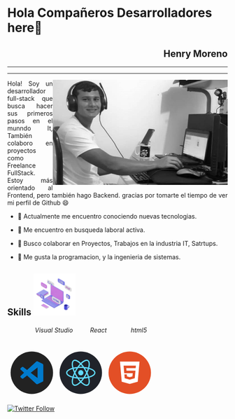 
<!-- - 🔭 I’m currently working on ...
- 🌱 I’m currently learning ...
- 🤔 I’m looking for help with ...
- 💬 Ask me about ...
- 📫 How to reach me: ...
- 😄 Pronouns: ...
- ⚡ Fun fact: ... -->
 # Hola Compañeros Desarrolladores here👋



<div align="right">

## Henry Moreno
----
----
</div>

<img width="400" height="auto" src="./Henry.jpg" align="right"/>
<p align="justify">   
Hola! Soy un desarrollador full-stack 
que busca hacer sus primeros pasos en el munndo It,
También colaboro en proyectos como Freelance FullStack.
Estoy más orientado al Frontend, pero también hago Backend.
gracias por tomarte el tiempo de ver 
mi perfil de Github 😄 

- 🔭 Actualmente me encuentro conociendo nuevas tecnologias.

- 🌱 Me encuentro en busqueda laboral activa.

- 👯 Busco colaborar en Proyectos, Trabajos en la industria IT, Satrtups.

- 💬 Me gusta la programacion, y la ingenieria de sistemas.
</p>


<!-- link de programacion -->

<h2> Skills <img src="./skill.gif" width="96px"></h2>




   ######                 Visual Studio          React              html5




[<?xml version="1.0" encoding="UTF-8" standalone="no"?><!-- Generator: Gravit.io --><svg xmlns="http://www.w3.org/2000/svg" xmlns:xlink="http://www.w3.org/1999/xlink" style="isolation:isolate" viewBox="0 0 150 150" width="112px" height="112px"><defs><clipPath id="_clipPath_nyVmrPhMj6MfkKRCT7IkpyQs9VNX1G3m"><rect width="150" height="150"/></clipPath></defs><g clip-path="url(#_clipPath_nyVmrPhMj6MfkKRCT7IkpyQs9VNX1G3m)"><circle vector-effect="non-scaling-stroke" cx="75" cy="75" r="65" fill="rgb(34,34,34)"/><path d=" M 107.691 47.403 L 93.208 40.434 C 91.53 39.626 89.525 39.967 88.209 41.284 L 60.473 66.587 L 48.393 57.416 C 47.269 56.563 45.696 56.633 44.652 57.583 L 40.776 61.107 C 40.165 61.662 39.817 62.449 39.816 63.274 C 39.816 64.1 40.163 64.887 40.773 65.443 L 51.249 75.001 L 40.773 84.559 C 40.163 85.115 39.816 85.903 39.816 86.728 C 39.817 87.554 40.165 88.341 40.776 88.896 L 44.655 92.417 C 45.699 93.367 47.272 93.437 48.396 92.584 L 60.476 83.413 L 88.212 108.716 C 89.527 110.033 91.531 110.374 93.208 109.566 L 107.697 102.597 C 109.219 101.862 110.185 100.322 110.184 98.633 L 110.184 51.367 C 110.184 49.677 109.215 48.136 107.691 47.403 L 107.691 47.403 Z  M 92.604 90.974 L 71.558 75.001 L 92.604 59.028 L 92.604 90.974 Z " fill="rgb(0,122,204)"/></g></svg>](https://code.visualstudio.com/)[<?xml version="1.0" encoding="UTF-8" standalone="no"?><!-- Generator: Gravit.io --><svg xmlns="http://www.w3.org/2000/svg" xmlns:xlink="http://www.w3.org/1999/xlink" style="isolation:isolate" viewBox="0 0 150 150" width="112px" height="112px"><circle vector-effect="non-scaling-stroke" cx="75" cy="75" r="65" fill="rgb(32,35,42)"/><path d=" M 75 66.977 C 72.134 66.977 69.486 68.506 68.053 70.988 C 66.621 73.469 66.621 76.527 68.053 79.009 C 69.486 81.491 72.134 83.019 75 83.019 C 77.866 83.019 80.514 81.491 81.947 79.009 C 83.379 76.527 83.379 73.469 81.947 70.988 C 80.514 68.506 77.866 66.977 75 66.977 L 75 66.977 Z  M 52.53 90.954 L 50.76 90.504 C 37.567 87.171 30 81.512 30 74.983 C 30 68.454 37.567 62.796 50.76 59.462 L 52.53 59.016 L 53.029 60.771 C 54.365 65.375 56.075 69.862 58.14 74.188 L 58.519 74.987 L 58.14 75.786 C 56.071 80.11 54.362 84.598 53.029 89.203 L 52.53 90.954 Z  M 49.939 63.561 C 39.911 66.377 33.757 70.686 33.757 74.983 C 33.757 79.277 39.911 83.586 49.939 86.406 C 51.165 82.505 52.646 78.69 54.371 74.983 C 52.644 71.277 51.163 67.462 49.939 63.561 L 49.939 63.561 Z  M 97.47 90.954 L 96.971 89.196 C 95.636 84.592 93.925 80.106 91.856 75.782 L 91.478 74.983 L 91.856 74.184 C 93.925 69.859 95.635 65.372 96.971 60.767 L 97.47 59.012 L 99.244 59.458 C 112.433 62.792 120 68.451 120 74.983 C 120 81.516 112.433 87.171 99.244 90.504 L 97.47 90.954 Z  M 95.629 74.983 C 97.429 78.879 98.917 82.708 100.061 86.406 C 110.093 83.586 116.243 79.277 116.243 74.983 C 116.243 70.686 110.089 66.381 100.061 63.561 C 98.837 67.462 97.356 71.277 95.629 74.983 L 95.629 74.983 Z  M 49.912 63.542 L 49.414 61.791 C 45.705 48.718 46.83 39.351 52.5 36.081 C 58.061 32.871 66.99 36.662 76.346 46.266 L 77.621 47.574 L 76.346 48.883 C 73.022 52.339 69.984 56.06 67.264 60.009 L 66.758 60.733 L 65.876 60.808 C 61.091 61.185 56.344 61.95 51.682 63.096 L 49.912 63.542 Z  M 57.022 38.679 C 56.018 38.679 55.129 38.897 54.379 39.328 C 50.651 41.477 49.991 48.947 52.56 59.027 C 56.556 58.138 60.606 57.51 64.684 57.148 C 67.037 53.803 69.607 50.616 72.379 47.608 C 66.529 41.912 60.99 38.679 57.022 38.679 Z  M 92.981 115.037 C 92.977 115.037 92.977 115.037 92.981 115.037 C 87.638 115.037 80.775 111.013 73.654 103.701 L 72.379 102.392 L 73.654 101.083 C 76.977 97.626 80.014 93.904 82.733 89.953 L 83.239 89.229 L 84.116 89.154 C 88.904 88.779 93.653 88.016 98.318 86.871 L 100.088 86.424 L 100.59 88.179 C 104.291 101.244 103.17 110.616 97.5 113.882 C 96.123 114.661 94.563 115.059 92.981 115.037 Z  M 77.621 102.358 C 83.471 108.054 89.01 111.287 92.977 111.287 L 92.981 111.287 C 93.983 111.287 94.875 111.069 95.621 110.638 C 99.349 108.489 100.013 101.016 97.44 90.936 C 93.443 91.826 89.392 92.454 85.312 92.814 C 82.963 96.162 80.393 99.35 77.621 102.358 L 77.621 102.358 Z  M 100.088 63.542 L 98.318 63.096 C 93.654 61.947 88.904 61.182 84.116 60.808 L 83.239 60.733 L 82.733 60.009 C 80.015 56.059 76.979 52.338 73.654 48.883 L 72.379 47.574 L 73.654 46.266 C 83.006 36.666 91.931 32.874 97.5 36.081 C 103.17 39.351 104.295 48.718 100.59 61.787 L 100.088 63.542 Z  M 85.313 57.148 C 89.595 57.538 93.664 58.172 97.44 59.027 C 100.013 48.947 99.349 41.477 95.621 39.328 C 91.916 37.187 84.953 40.468 77.621 47.608 C 80.392 50.616 82.961 53.803 85.312 57.148 L 85.313 57.148 Z  M 57.022 115.037 C 55.439 115.06 53.878 114.661 52.5 113.882 C 46.83 110.616 45.705 101.248 49.414 88.179 L 49.909 86.424 L 51.679 86.871 C 56.01 87.962 60.787 88.731 65.873 89.154 L 66.754 89.229 L 67.256 89.953 C 69.977 93.903 73.015 97.625 76.339 101.083 L 77.614 102.392 L 76.339 103.701 C 69.221 111.013 62.359 115.037 57.022 115.037 Z  M 52.56 90.936 C 49.988 101.016 50.651 108.489 54.379 110.638 C 58.08 112.749 65.04 109.494 72.379 102.358 C 69.608 99.348 67.038 96.16 64.684 92.814 C 60.606 92.454 56.556 91.826 52.56 90.936 L 52.56 90.936 Z  M 75 93.291 C 71.914 93.291 68.741 93.156 65.565 92.893 L 64.684 92.818 L 64.178 92.094 C 62.381 89.513 60.692 86.858 59.115 84.137 C 57.543 81.414 56.084 78.626 54.742 75.782 L 54.368 74.983 L 54.743 74.184 C 56.084 71.34 57.543 68.553 59.115 65.829 C 60.668 63.144 62.374 60.467 64.178 57.872 L 64.684 57.148 L 65.565 57.073 C 71.845 56.541 78.159 56.541 84.439 57.073 L 85.316 57.148 L 85.819 57.872 C 89.416 63.036 92.573 68.493 95.258 74.184 L 95.636 74.983 L 95.258 75.782 C 92.579 81.477 89.422 86.934 85.819 92.094 L 85.316 92.818 L 84.439 92.893 C 81.263 93.156 78.086 93.291 75 93.291 Z  M 66.761 89.226 C 72.311 89.642 77.689 89.642 83.243 89.226 C 86.343 84.693 89.096 79.932 91.477 74.983 C 89.1 70.032 86.346 65.27 83.239 60.741 C 77.754 60.324 72.246 60.324 66.761 60.741 C 63.653 65.269 60.898 70.031 58.523 74.983 C 60.907 79.931 63.661 84.692 66.761 89.226 L 66.761 89.226 Z " fill="rgb(97,218,251)"/></svg>](https://es.reactjs.org/)[<?xml version="1.0" encoding="UTF-8" standalone="no"?><!-- Generator: Gravit.io --><svg xmlns="http://www.w3.org/2000/svg" xmlns:xlink="http://www.w3.org/1999/xlink" style="isolation:isolate" viewBox="0 0 150 150" width="112px" height="112px"><circle vector-effect="non-scaling-stroke" cx="75" cy="75" r="65" fill="rgb(227,79,38)"/><path d=" M 45 40.714 L 105 40.714 L 99.543 102.323 L 74.934 109.286 L 50.466 102.32 L 45 40.714 Z  M 65.089 68.571 L 64.426 60.806 L 93.166 60.814 L 93.823 53.323 L 56.177 53.314 L 58.171 76.2 L 84.246 76.2 L 83.314 85.989 L 75 88.286 L 66.557 85.971 L 66.02 79.943 L 58.566 79.943 L 59.509 91.86 L 75 96.003 L 90.369 91.88 L 92.494 68.574 L 65.089 68.574 L 65.089 68.571 Z " fill="rgb(255,255,255)"/></svg>](https://developer.mozilla.org/es/docs/Web/HTML)















































































































<!-- link de redesde sociales -->

[![Twitter Follow](https://img.shields.io/twitter/follow/henrry_moreno?label=Henry_Moreno&logo=twitter&style=for-the-badge)](https://twitter.com/henrry_moreno)









<!-- link de  -->
